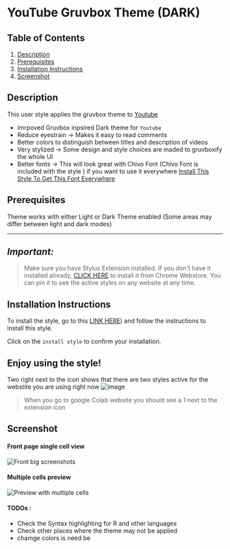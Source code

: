 # YouTube Gruvbox Theme (DARK) 


## Table of Contents
1. [Description](#description)
2. [Prerequisites](#Pre)
3. [Installation Instructions](#installation-instructions)
4. [Screenshot](#screenshot)

## Description <a name="description"></a>

This user style applies the  gruvbox theme to  [Youtube](https://www.youtube.com) 

- Imrpoved Gruvbox inpsired Dark theme for ``Youtube`` 
- Reduce eyestrain  -> Makes it easy to read comments 
- Better colors to distinguish between titles and description of videos 
- Very stylized -> Some design and style choices are maded to gruvboxify the whole UI 
- Better fonts -> This will look great with Chivo Font (Chivo Font is included with the style ) 
if you want to use it everywhere [Install This Style To Get This Font Everywhere](https://userstyles.world/style/12169/google-chivo-font-everywhere)





## Prerequisites <a name="Pre"></a>
Theme works with either Light or Dark Theme enabled (Some areas may differ between light and dark modes)

----------------------------------------------------------------------
## _Important:_

>  Make sure you have Stylus Extension installed. If you don't have it installed already, [CLICK HERE](https://chrome.google.com/webstore/detail/stylus/clngdbkpkpeebahjckkjfobafhncgmne) to install it from Chrome Webstore. You can pin it to see the active styles on any website at any time.



## Installation Instructions <a name="installation-instructions"></a>



To install the style, go to this [LINK HERE](https://userstyles.world/style/12183/google-bard-gruvbox-dark-theme-enable-dark-mode)) and follow the instructions to install this style. 



Click on the `install style` to confirm your installation.

Enjoy using the style!
------------------------------

Two right next to the icon shows that there are two styles active for the webstite you are using right now
![image](https://github.com/bilalazh/Google-Chivo-Font-On-every-website-/assets/139261053/a0c78478-203e-48fe-a1e2-98ff0aa8fff0)

>When  you go to google Colab website you should see a 1 next to the extension icon 
## Screenshot <a name="screenshot"></a>

#### Front page single cell view 


![Front big screenshots](https://github.com/bilalazh/Goolge-Colab-GruvboxDark/assets/139261053/34d66f13-ca19-44f2-a6e8-64c45539b3df)


#### Multiple cells preview



![Preview with multiple cells](https://github.com/bilalazh/Goolge-Colab-GruvboxDark/assets/139261053/8c2502c6-f93f-4867-8290-04d7dfeaa1ed)







#### TODOs : 

- Check the Syntax highlighting for R and other languages
- Check other places where the theme may not be applied 
- chamge colors is need be 
